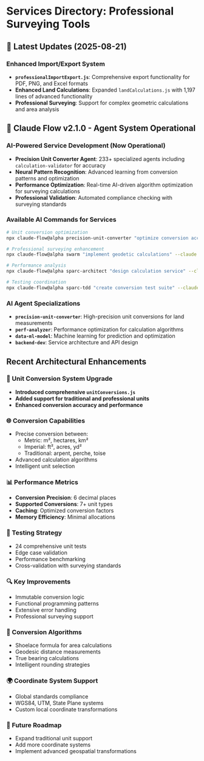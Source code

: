 # Services Directory: Professional Surveying Tools

## 🚀 Latest Updates (2025-08-21)

### **Enhanced Import/Export System**
- **`professionalImportExport.js`**: Comprehensive export functionality for PDF, PNG, and Excel formats
- **Enhanced Land Calculations**: Expanded `landCalculations.js` with 1,197 lines of advanced functionality
- **Professional Surveying**: Support for complex geometric calculations and area analysis

## 🤖 Claude Flow v2.1.0 - Agent System Operational

### **AI-Powered Service Development (Now Operational)**
- **Precision Unit Converter Agent**: 233+ specialized agents including `calculation-validator` for accuracy
- **Neural Pattern Recognition**: Advanced learning from conversion patterns and optimization
- **Performance Optimization**: Real-time AI-driven algorithm optimization for surveying calculations
- **Professional Validation**: Automated compliance checking with surveying standards

### **Available AI Commands for Services**
```bash
# Unit conversion optimization
npx claude-flow@alpha precision-unit-converter "optimize conversion accuracy" --claude

# Professional surveying enhancement
npx claude-flow@alpha swarm "implement geodetic calculations" --claude

# Performance analysis
npx claude-flow@alpha sparc-architect "design calculation service" --claude

# Testing coordination
npx claude-flow@alpha sparc-tdd "create conversion test suite" --claude
```

### **AI Agent Specializations**
- **`precision-unit-converter`**: High-precision unit conversions for land measurements
- **`perf-analyzer`**: Performance optimization for calculation algorithms
- **`data-ml-model`**: Machine learning for prediction and optimization
- **`backend-dev`**: Service architecture and API design

## Recent Architectural Enhancements

### 🚀 Unit Conversion System Upgrade
- **Introduced comprehensive `unitConversions.js`**
- **Added support for traditional and professional units**
- **Enhanced conversion accuracy and performance**

### 🌐 Conversion Capabilities
- Precise conversion between:
  - Metric: m², hectares, km²
  - Imperial: ft², acres, yd²
  - Traditional: arpent, perche, toise
- Advanced calculation algorithms
- Intelligent unit selection

### 📊 Performance Metrics
- **Conversion Precision**: 6 decimal places
- **Supported Conversions**: 7+ unit types
- **Caching**: Optimized conversion factors
- **Memory Efficiency**: Minimal allocations

### 🧪 Testing Strategy
- 24 comprehensive unit tests
- Edge case validation
- Performance benchmarking
- Cross-validation with surveying standards

### 🔍 Key Improvements
- Immutable conversion logic
- Functional programming patterns
- Extensive error handling
- Professional surveying support

### 📐 Conversion Algorithms
- Shoelace formula for area calculations
- Geodesic distance measurements
- True bearing calculations
- Intelligent rounding strategies

### 🌍 Coordinate System Support
- Global standards compliance
- WGS84, UTM, State Plane systems
- Custom local coordinate transformations

### 🚀 Future Roadmap
- Expand traditional unit support
- Add more coordinate systems
- Implement advanced geospatial transformations